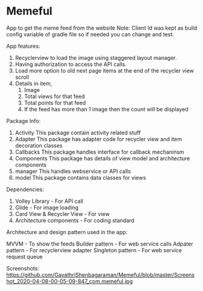 # Memeful
App to get the meme feed from the website
Note:
Client Id was kept as build config variable of gradle file so if needed you can change and test.

App features:
1. Recyclerview to load the image using staggered layout manager.
2. Having authorization to access the API calls.
3. Load more option to old next page items at the end of the recycler view scroll
4. Details in item,
      1. Image
      2. Total views for that feed
      3. Total points for that feed
      4. If the feed has more than 1 image then the count will be displayed
      
      
Package Info:
1. Activity
        This package contain activity related stuff
2. Adapter
        This package has adapter code for recycler view and item decoration classes
3. Callbacks
        This package handles interface for callback mechaninsm
4. Components
        This package has details of view model and architecture components
5. manager
        This handles webservice or API calls
6. model
        This package contains data classes for views
        
Dependencies:
1. Volley Library - For API call
2. Glide - For image loading
3. Card View & Recycler View - For view
4. Architecture components - For coding standard

Architecture and design pattern used in the app:

MVVM - To show the feeds
Builder pattern - For web service calls
Adpater pattern - For recyclerview adapter
Singleton pattern - For web service request queue

Screenshots:
https://github.com/GayathriShenbagaraman/Memeful/blob/master/Screenshot_2020-04-08-00-05-09-847_com.memeful.jpg


